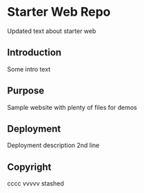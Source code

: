 # Starter Web Repo

Updated text about starter web

## Introduction
Some intro text

## Purpose

Sample website with plenty of files for demos

## Deployment

Deployment description
2nd line

## Copyright
cccc
vvvvv
stashed